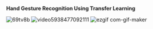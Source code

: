 **Hand Gesture Recognition Using Transfer Learning**

![69tv8b](https://user-images.githubusercontent.com/77996352/159892200-9acfb5f4-0029-47d2-959f-241fd8e295dd.gif)
![video5938477092111](https://user-images.githubusercontent.com/97990136/160012765-b079cfcd-93cc-4d45-877f-51acebde1b2d.gif)
![ezgif com-gif-maker](https://user-images.githubusercontent.com/97990136/160013235-2f4b1bb7-2bd3-49c9-8c48-5daecce7942d.gif)
